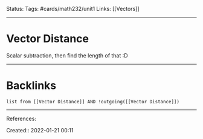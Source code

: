 Status: 
Tags: #cards/math232/unit1 
Links: [[Vectors]]
___
# Vector Distance
Scalar subtraction, then find the length of that :D
___
# Backlinks
```dataview
list from [[Vector Distance]] AND !outgoing([[Vector Distance]])
```
___
References:

Created:: 2022-01-21 00:11
